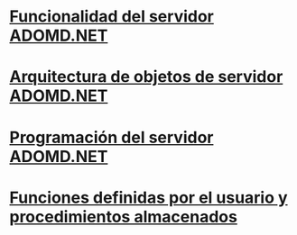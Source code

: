 # [Funcionalidad del servidor ADOMD.NET](adomd-net-server-functionality.md)
# [Arquitectura de objetos de servidor ADOMD.NET](adomd-net-server-object-architecture.md)
# [Programación del servidor ADOMD.NET](adomd-net-server-programming.md)
# [Funciones definidas por el usuario y procedimientos almacenados](user-defined-functions-and-stored-procedures.md)
